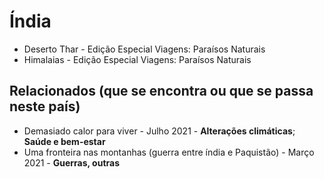 # Índia

* Deserto Thar - Edição Especial Viagens: Paraísos Naturais
* Himalaias - Edição Especial Viagens: Paraísos Naturais

## Relacionados (que se encontra ou que se passa neste país)
* Demasiado calor para viver - Julho 2021 - **Alterações climáticas**; **Saúde e bem-estar**
* Uma fronteira nas montanhas (guerra entre índia e Paquistão) - Março 2021 - **Guerras, outras**